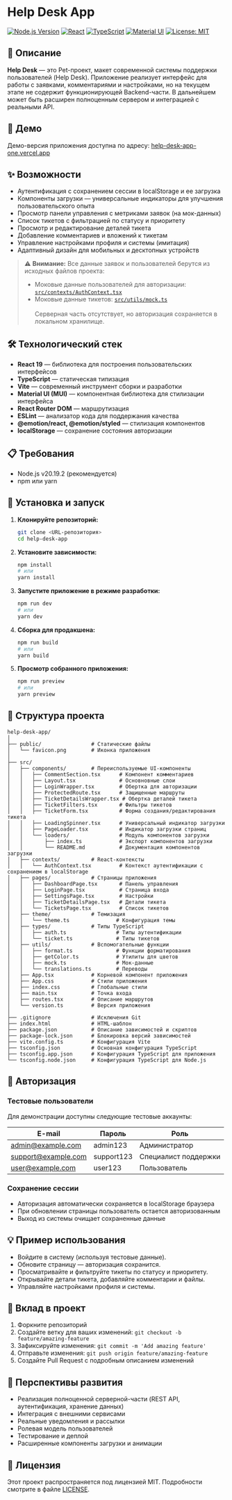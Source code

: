 # Help Desk App

[![Node.js Version](https://img.shields.io/badge/node-v20.19.2-blue.svg)](https://nodejs.org/)
[![React](https://img.shields.io/badge/React-19.1.0-61DAFB?logo=react&logoColor=white)](https://reactjs.org/)
[![TypeScript](https://img.shields.io/badge/TypeScript-5.8.3-3178C6?logo=typescript&logoColor=white)](https://www.typescriptlang.org/)
[![Material UI](https://img.shields.io/badge/Material%20UI-7.0.2-0081CB?logo=mui&logoColor=white)](https://mui.com/)
[![License: MIT](https://img.shields.io/badge/License-MIT-yellow.svg)](https://opensource.org/licenses/MIT)

## 📝 Описание

**Help Desk** — это Pet-проект, макет современной системы поддержки пользователей (Help Desk). Приложение реализует интерфейс для работы с заявками, комментариями и настройками, но на текущем этапе не содержит функционирующей Backend-части. В дальнейшем может быть расширен полноценным сервером и интеграцией с реальными API.

## 👀 Демо

Демо-версия приложения доступна по адресу: [help-desk-app-one.vercel.app](https://help-desk-app-one.vercel.app)

## ✨ Возможности

- Аутентификация с сохранением сессии в localStorage и ее загрузка
- Компоненты загрузки — универсальные индикаторы для улучшения пользовательского опыта
- Просмотр панели управления с метриками заявок (на мок-данных)
- Список тикетов с фильтрацией по статусу и приоритету
- Просмотр и редактирование деталей тикета
- Добавление комментариев и вложений к тикетам
- Управление настройками профиля и системы (имитация)
- Адаптивный дизайн для мобильных и десктопных устройств

> ⚠️ **Внимание:** Все данные заявок и пользователей берутся из исходных файлов проекта:
> - Моковые данные пользователей для авторизации: [`src/contexts/AuthContext.tsx`](src/contexts/AuthContext.tsx)
> - Моковые данные тикетов: [`src/utils/mock.ts`](src/utils/mock.ts)<br/><br/>
> Серверная часть отсутствует, но авторизация сохраняется в локальном хранилище.

## 🛠 Технологический стек

- **React 19** — библиотека для построения пользовательских интерфейсов
- **TypeScript** — статическая типизация
- **Vite** — современный инструмент сборки и разработки
- **Material UI (MUI)** — компонентная библиотека для стилизации интерфейса
- **React Router DOM** — маршрутизация
- **ESLint** — анализатор кода для поддержания качества
- **@emotion/react, @emotion/styled** — стилизация компонентов
- **localStorage** — сохранение состояния авторизации

## 📋 Требования

- Node.js v20.19.2 (рекомендуется)
- npm или yarn

## 🚀 Установка и запуск

1. **Клонируйте репозиторий:**
   ```bash
   git clone <URL-репозитория>
   cd help-desk-app
   ```

2. **Установите зависимости:**
   ```bash
   npm install
   # или
   yarn install
   ```

3. **Запустите приложение в режиме разработки:**
   ```bash
   npm run dev
   # или
   yarn dev
   ```

4. **Сборка для продакшена:**
   ```bash
   npm run build
   # или
   yarn build
   ```

5. **Просмотр собранного приложения:**
   ```bash
   npm run preview
   # или
   yarn preview
   ```

## 📁 Структура проекта

```
help-desk-app/
│
├── public/                # Статические файлы
│   └── favicon.png        # Иконка приложения
│
├── src/
│   ├── components/        # Переиспользуемые UI-компоненты
│   │   ├── CommentSection.tsx      # Компонент комментариев
│   │   ├── Layout.tsx              # Основновные слои
│   │   ├── LoginWrapper.tsx        # Обертка для авторизации
│   │   ├── ProtectedRoute.tsx      # Защищенные маршруты
│   │   ├── TicketDetailsWrapper.tsx # Обертка деталей тикета
│   │   ├── TicketFilters.tsx       # Фильтры тикетов
│   │   ├── TicketForm.tsx          # Форма создания/редактирования тикета
│   │   ├── LoadingSpinner.tsx      # Универсальный индикатор загрузки
│   │   ├── PageLoader.tsx          # Индикатор загрузки страниц
│   │   └── loaders/                # Модуль компонентов загрузки
│   │       ├── index.ts            # Экспорт компонентов загрузки
│   │       └── README.md           # Документация компонентов загрузки
│   ├── contexts/          # React-контексты
│   │   └── AuthContext.tsx         # Контекст аутентификации с сохранением в localStorage
│   ├── pages/             # Страницы приложения
│   │   ├── DashboardPage.tsx       # Панель управления
│   │   ├── LoginPage.tsx           # Страница входа
│   │   ├── SettingsPage.tsx        # Настройки
│   │   ├── TicketDetailsPage.tsx   # Детали тикета
│   │   └── TicketsPage.tsx         # Список тикетов
│   ├── theme/             # Темизация
│   │   └── theme.ts               # Конфигурация темы
│   ├── types/             # Типы TypeScript
│   │   ├── auth.ts                # Типы аутентификации
│   │   └── ticket.ts              # Типы тикетов
│   ├── utils/             # Вспомогательные функции
│   │   ├── format.ts              # Функции форматирования
│   │   ├── getColor.ts            # Утилиты для цветов
│   │   ├── mock.ts                # Мок-данные
│   │   └── translations.ts        # Переводы
│   ├── App.tsx            # Корневой компонент приложения
│   ├── App.css            # Стили приложения
│   ├── index.css          # Глобальные стили
│   ├── main.tsx           # Точка входа
│   ├── routes.tsx         # Описание маршрутов
│   └── version.ts         # Версия приложения
│
├── .gitignore             # Исключения Git
├── index.html             # HTML-шаблон
├── package.json           # Описание зависимостей и скриптов
├── package-lock.json      # Блокировка версий зависимостей
├── vite.config.ts         # Конфигурация Vite
├── tsconfig.json          # Основная конфигурация TypeScript
├── tsconfig.app.json      # Конфигурация TypeScript для приложения
└── tsconfig.node.json     # Конфигурация TypeScript для Node.js
```

## 🔐 Авторизация

### Тестовые пользователи

Для демонстрации доступны следующие тестовые аккаунты:

| E-mail | Пароль | Роль |
|--------|--------|------|
| admin@example.com | admin123 | Администратор |
| support@example.com | support123 | Специалист поддержки |
| user@example.com | user123 | Пользователь |

### Сохранение сессии

- Авторизация автоматически сохраняется в localStorage браузера
- При обновлении страницы пользователь остается авторизованным
- Выход из системы очищает сохраненные данные

## 💡 Пример использования

- Войдите в систему (используя тестовые данные).
- Обновите страницу — авторизация сохранится.
- Просматривайте и фильтруйте тикеты по статусу и приоритету.
- Открывайте детали тикета, добавляйте комментарии и файлы.
- Управляйте настройками профиля и системы.

## 🤝 Вклад в проект

1. Форкните репозиторий
2. Создайте ветку для ваших изменений: `git checkout -b feature/amazing-feature`
3. Зафиксируйте изменения: `git commit -m 'Add amazing feature'`
4. Отправьте изменения: `git push origin feature/amazing-feature`
5. Создайте Pull Request с подробным описанием изменений

## 🔮 Перспективы развития

- Реализация полноценной серверной-части (REST API, аутентификация, хранение данных)
- Интеграция с внешними сервисами
- Реальные уведомления и рассылки
- Ролевая модель пользователей
- Тестирование и деплой
- Расширенные компоненты загрузки и анимации

## 📄 Лицензия

Этот проект распространяется под лицензией MIT. Подробности смотрите в файле [LICENSE](LICENSE).